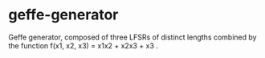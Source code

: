 # geffe-generator
Geffe generator, composed of three LFSRs of distinct lengths combined by the function f(x1, x2, x3) = x1x2 + x2x3 + x3 .
